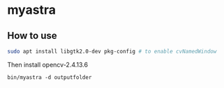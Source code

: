 # myastra

## How to use

```bash
sudo apt install libgtk2.0-dev pkg-config # to enable cvNamedWindow
```
Then install opencv-2.4.13.6

```
bin/myastra -d outputfolder
```

